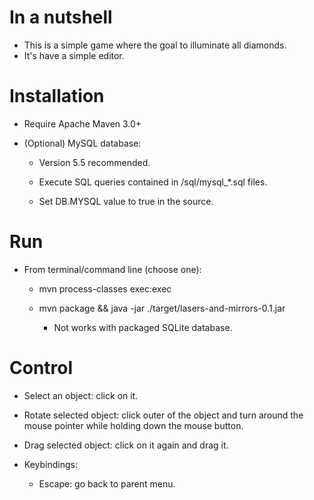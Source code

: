 In a nutshell
======================================================
 * This is a simple game where the goal to illuminate all diamonds. 
 * It's have a simple editor.


Installation
======================================================
 * Require Apache Maven 3.0+

 * (Optional) MySQL database:

   * Version 5.5 recommended.

   * Execute SQL queries contained in <project directory>/sql/mysql_*.sql files.

   * Set DB.MYSQL value to true in the source.


Run
======================================================
 * From terminal/command line (choose one):

   * mvn process-classes exec:exec

   * mvn package && java -jar ./target/lasers-and-mirrors-0.1.jar

     * Not works with packaged SQLite database.


Control
======================================================
 * Select an object: click on it.

 * Rotate selected object: click outer of the object and turn around the mouse pointer while holding down the mouse button.

 * Drag selected object: click on it again and drag it.

 * Keybindings:

    * Escape: go back to parent menu.
